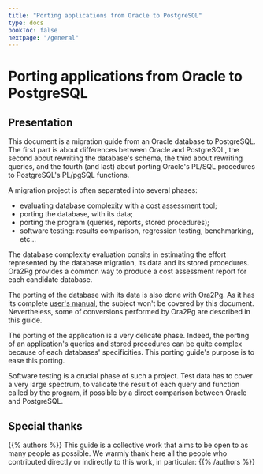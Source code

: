 ```yaml
---
title: "Porting applications from Oracle to PostgreSQL"
type: docs
bookToc: false
nextpage: "/general"
---
```


# Porting applications from Oracle to PostgreSQL

## Presentation

This document is a migration guide from an Oracle database to PostgreSQL. The first
part is about differences between Oracle and PostgreSQL, the second about rewriting 
the database's schema, the third about rewriting queries, and the fourth (and last) 
about porting Oracle's PL/SQL procedures to PostgreSQL's PL/pgSQL functions. 

A migration project is often separated into several phases:

* evaluating database complexity with a cost assessment tool;
* porting the database, with its data;
* porting the program (queries, reports, stored procedures);
* software testing: results comparison, regression testing, benchmarking, etc…

The database complexity evaluation consits in estimating the effort represented
by the database migration, its data and its stored procedures. Ora2Pg provides a
common way to produce a cost assessment report for each candidate database.

The porting of the database with its data is also done with Ora2Pg. As it has
its complete [user's manual][ora2pg], the subject won't be covered by this
document. Nevertheless, some of conversions performed by Ora2Pg are described in
this guide. 

[ora2pg]: https://ora2pg.darold.net/documentation.html

The porting of the application is a very delicate phase. Indeed, the porting of 
an application's queries and stored procedures can be quite complex because of 
each databases' specificities. This porting guide's purpose is to ease this porting. 

Software testing is a crucial phase of such a project. Test data has to cover a very 
large spectrum, to validate the result of each query and function called by the program, 
if possible by a direct comparison between Oracle and PostgreSQL.

## Special thanks

{{% authors %}}
This guide is a collective work that aims to be open to as many people as
possible. We warmly thank here all the people who contributed directly or
indirectly to this work, in particular:
{{% /authors %}}
